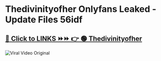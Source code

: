 
 # Thedivinityofher Onlyfans Leaked - Update Files 56idf

## <h2><a href="https://clipsfans.com/Thedivinityofher&ref=git">🔗 Click to LINKS ⏩⏩ 👉 🟢 Thedivinityofher </a></h2>

<a href="https://clipsfans.com/Thedivinityofher&ref=git" rel="nofollow" data-target="animated-image.originalLink"><img src="https://i.ibb.co.com/xMMVF88/686577567.gif" alt="Viral Video Original" style="max-width: 100%; display: inline-block;" data-target="animated-image.originalImage"></a>

